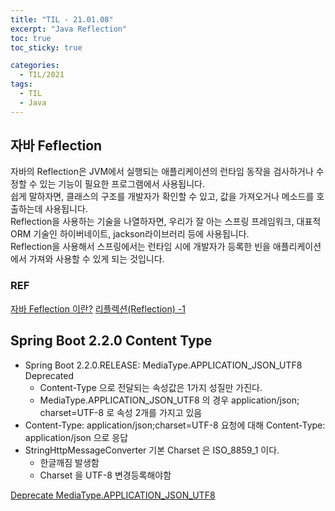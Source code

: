 ```yaml
---
title: "TIL - 21.01.08"
excerpt: "Java Reflection"
toc: true
toc_sticky: true

categories:
  - TIL/2021
tags:
  - TIL
  - Java
---
```


## 자바 Feflection
자바의 Reflection은 JVM에서 실행되는 애플리케이션의 런타임 동작을 검사하거나 수정할 수 있는 기능이 필요한 프로그램에서 사용됩니다.  
쉽게 말하자면, 클래스의 구조를 개발자가 확인할 수 있고, 값을 가져오거나 메소드를 호출하는데 사용됩니다.  
Reflection을 사용하는 기술을 나열하자면, 우리가 잘 아는 스프링 프레임워크, 대표적 ORM 기술인 하이버네이트, jackson라이브러리 등에 사용됩니다.  
Reflection을 사용해서 스프링에서는 런타임 시에 개발자가 등록한 빈을 애플리케이션에서 가져와 사용할 수 있게 되는 것입니다.  

### REF
[자바 Feflection 이란?](https://medium.com/msolo021015/%EC%9E%90%EB%B0%94-reflection%EC%9D%B4%EB%9E%80-ee71caf7eec5)
[리플렉션(Reflection) -1](https://thisisnew-storage.tistory.com/10)

## Spring Boot 2.2.0 Content Type
* Spring Boot 2.2.0.RELEASE: MediaType.APPLICATION_JSON_UTF8 Deprecated
  * Content-Type 으로 전달되는 속성값은 1가지 성질만 가진다.
  * MediaType.APPLICATION_JSON_UTF8 의 경우 application/json; charset=UTF-8 로 속성 2개를 가지고 있음
* Content-Type: application/json;charset=UTF-8 요청에 대해 Content-Type: application/json 으로 응답
* StringHttpMessageConverter 기본 Charset 은 ISO_8859_1 이다.
  * 한글깨짐 발생함
  * Charset 을 UTF-8 변경등록해야함

[Deprecate MediaType.APPLICATION_JSON_UTF8](http://honeymon.io/tech/2019/10/23/spring-deprecated-media-type.html)
